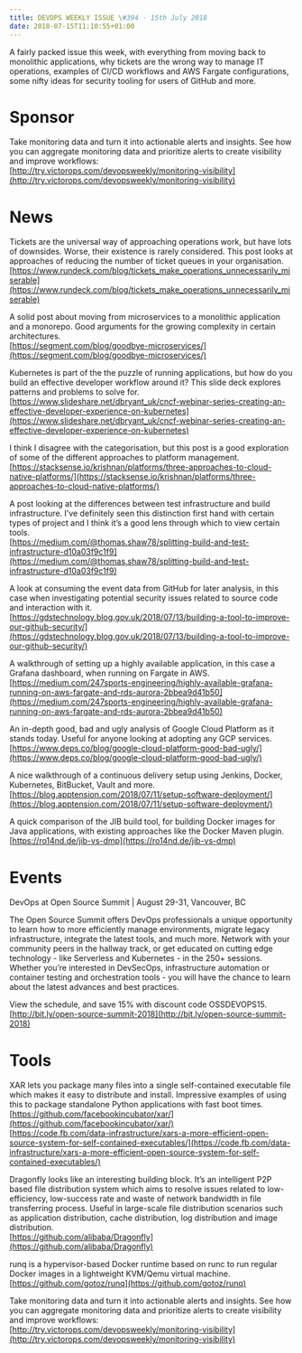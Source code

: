 ```yaml
---
title: DEVOPS WEEKLY ISSUE \#394 - 15th July 2018 
date: 2018-07-15T11:10:55+01:00
---
```


A fairly packed issue this week, with everything from moving back to monolithic applications, why tickets are the wrong way to manage IT operations, examples of CI/CD workflows and AWS Fargate configurations, some nifty ideas for security tooling for users of GitHub and more.


Sponsor
======

Take monitoring data and turn it into actionable alerts and insights. See how you can aggregate monitoring data and prioritize alerts to create visibility and improve workflows:
<br>[http://try.victorops.com/devopsweekly/monitoring-visibility](http://try.victorops.com/devopsweekly/monitoring-visibility)


News
====

Tickets are the universal way of approaching operations work, but have lots of downsides. Worse, their existence is rarely considered. This post looks at approaches of reducing the number of ticket queues in your organisation.
<br>[https://www.rundeck.com/blog/tickets_make_operations_unnecessarily_miserable](https://www.rundeck.com/blog/tickets_make_operations_unnecessarily_miserable)


A solid post about moving from microservices to a monolithic application and a monorepo. Good arguments for the growing complexity in certain architectures.
<br>[https://segment.com/blog/goodbye-microservices/](https://segment.com/blog/goodbye-microservices/)


Kubernetes is part of the the puzzle of running applications, but how do you build an effective developer workflow around it? This slide deck explores patterns and problems to solve for.
<br>[https://www.slideshare.net/dbryant_uk/cncf-webinar-series-creating-an-effective-developer-experience-on-kubernetes](https://www.slideshare.net/dbryant_uk/cncf-webinar-series-creating-an-effective-developer-experience-on-kubernetes)


I think I disagree with the categorisation, but this post is a good exploration of some of the different approaches to platform management.
<br>[https://stacksense.io/krishnan/platforms/three-approaches-to-cloud-native-platforms/](https://stacksense.io/krishnan/platforms/three-approaches-to-cloud-native-platforms/)


A post looking at the differences between test infrastructure and build infrastructure. I’ve definitely seen this distinction first hand with certain types of project and I think it’s a good lens through which to view certain tools.
<br>[https://medium.com/@thomas.shaw78/splitting-build-and-test-infrastructure-d10a03f9c1f9](https://medium.com/@thomas.shaw78/splitting-build-and-test-infrastructure-d10a03f9c1f9)


A look at consuming the event data from GitHub for later analysis, in this case when investigating potential security issues related to source code and interaction with it.
<br>[https://gdstechnology.blog.gov.uk/2018/07/13/building-a-tool-to-improve-our-github-security/](https://gdstechnology.blog.gov.uk/2018/07/13/building-a-tool-to-improve-our-github-security/)


A walkthrough of setting up a highly available application, in this case a Grafana dashboard, when running on Fargate in AWS.
<br>[https://medium.com/247sports-engineering/highly-available-grafana-running-on-aws-fargate-and-rds-aurora-2bbea9d41b50](https://medium.com/247sports-engineering/highly-available-grafana-running-on-aws-fargate-and-rds-aurora-2bbea9d41b50)


An in-depth good, bad and ugly analysis of Google Cloud Platform as it stands today. Useful for anyone looking at adopting any GCP services.
<br>[https://www.deps.co/blog/google-cloud-platform-good-bad-ugly/](https://www.deps.co/blog/google-cloud-platform-good-bad-ugly/)


A nice walkthrough of a continuous delivery setup using Jenkins, Docker, Kubernetes, BitBucket, Vault and more.
<br>[https://blog.apptension.com/2018/07/11/setup-software-deployment/](https://blog.apptension.com/2018/07/11/setup-software-deployment/)


A quick comparison of the JIB build tool, for building Docker images for Java applications, with existing approaches like the Docker Maven plugin.
<br>[https://ro14nd.de/jib-vs-dmp](https://ro14nd.de/jib-vs-dmp)


Events
======

DevOps at Open Source Summit | August 29-31, Vancouver, BC

The Open Source Summit offers DevOps professionals a unique opportunity to learn how to more efficiently manage environments, migrate legacy infrastructure, integrate the latest tools, and much more. Network with your community peers in the hallway track, or get educated on cutting edge technology - like Serverless and Kubernetes - in the 250+ sessions. Whether you’re interested in DevSecOps, infrastructure automation or container testing and orchestration tools - you will have the chance to learn about the latest advances and best practices.

View the schedule, and save 15% with discount code OSSDEVOPS15.
<br>[http://bit.ly/open-source-summit-2018](http://bit.ly/open-source-summit-2018)


Tools
====

XAR lets you package many files into a single self-contained executable file which makes it easy to distribute and install. Impressive examples of using this to package standalone Python applications with fast boot times.
<br>[https://github.com/facebookincubator/xar/](https://github.com/facebookincubator/xar/)
<br>[https://code.fb.com/data-infrastructure/xars-a-more-efficient-open-source-system-for-self-contained-executables/](https://code.fb.com/data-infrastructure/xars-a-more-efficient-open-source-system-for-self-contained-executables/)


Dragonfly looks like an interesting building block. It’s an intelligent P2P based file distribution system which aims to resolve issues related to low-efficiency, low-success rate and waste of network bandwidth in file transferring process. Useful in large-scale file distribution scenarios such as application distribution, cache distribution, log distribution and image distribution.
<br>[https://github.com/alibaba/Dragonfly](https://github.com/alibaba/Dragonfly)


runq is a hypervisor-based Docker runtime based on runc to run regular Docker images in a lightweight KVM/Qemu virtual machine.
<br>[https://github.com/gotoz/runq](https://github.com/gotoz/runq)


Take monitoring data and turn it into actionable alerts and insights. See how you can aggregate monitoring data and prioritize alerts to create visibility and improve workflows:
<br>[http://try.victorops.com/devopsweekly/monitoring-visibility](http://try.victorops.com/devopsweekly/monitoring-visibility)



